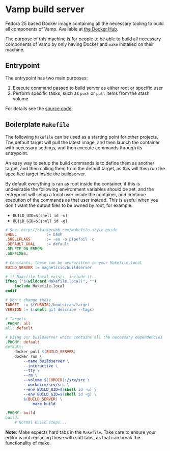 # Vamp build server

Fedora 25 based Docker image containing all the necessary tooling to build all components of Vamp. Available at [the Docker Hub](https://hub.docker.com/r/magneticio/buildserver/).

The purpose of this machine is for people to be able to build all necessary components of Vamp by only having Docker and `make` installed on their machine.


## Entrypoint

The entrypoint has two main purposes:
1. Execute command passed to build server as either root or specific user
2. Perform specific tasks, such as `push` or `pull` items from the stash volume

For details see the [source code](files/usr/local/bin/buildserver-entrypoint).


## Boilerplate `Makefile`

The following `Makefile` can be used as a starting point for other projects. 
The default target will pull the latest image, and then launch the container with necessary settings, and then execute commands through its entrypoint. 

An easy way to setup the build commands is to define them as another target, and then calling them from the default target, as this will then run the specified target inside the buildserver.

By default everything is ran as root inside the container, if this is undesirable the following environment variables should be set, and the entrypoint will setup a local user inside the container, and continue execution of the commands as that user instead. This is useful when you don't want the output files to be owned by root, for example.

- `BUILD_UID=$(shell id -u)`
- `BUILD_GID=$(shell id -g)`


```Makefile
# See: http://clarkgrubb.com/makefile-style-guide
SHELL             := bash
.SHELLFLAGS       := -eu -o pipefail -c
.DEFAULT_GOAL     := default
.DELETE_ON_ERROR:
.SUFFIXES:

# Constants, these can be overwritten in your Makefile.local
BUILD_SERVER := magneticio/buildserver

# if Makefile.local exists, include it.
ifneq ("$(wildcard Makefile.local)", "")
    include Makefile.local
endif

# Don't change these
TARGET  := $(CURDIR)/bootstrap/target
VERSION := $(shell git describe --tags)

# Targets
.PHONY: all
all: default

# Using our buildserver which contains all the necessary dependencies
.PHONY: default
default:
    docker pull $(BUILD_SERVER)
    docker run \
        --name buildserver \
        --interactive \
        --tty \
        --rm \
        --volume $(CURDIR):/srv/src \
        --workdir=/srv/src \
        --env BUILD_UID=$(shell id -u) \
        --env BUILD_GID=$(shell id -g) \
        $(BUILD_SERVER) \
            make build

.PHONY: build
build:
    # Normal build steps...

```

**Note:** Make expects hard tabs in the `Makefile`. Take care to ensure your editor is not replacing these with soft tabs, as that can break the functionality of make.
